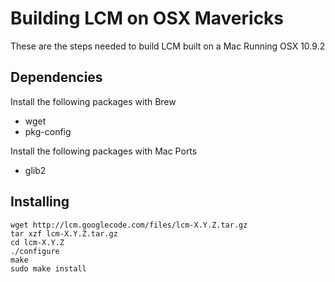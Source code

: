 Building LCM on OSX Mavericks
=============================

These are the steps needed to build LCM built on a Mac Running OSX 10.9.2

Dependencies
------------

Install the following packages with Brew

- wget
- pkg-config

Install the following packages with Mac Ports

- glib2


Installing
----------

    wget http://lcm.googlecode.com/files/lcm-X.Y.Z.tar.gz
    tar xzf lcm-X.Y.Z.tar.gz
    cd lcm-X.Y.Z
    ./configure
    make
    sudo make install